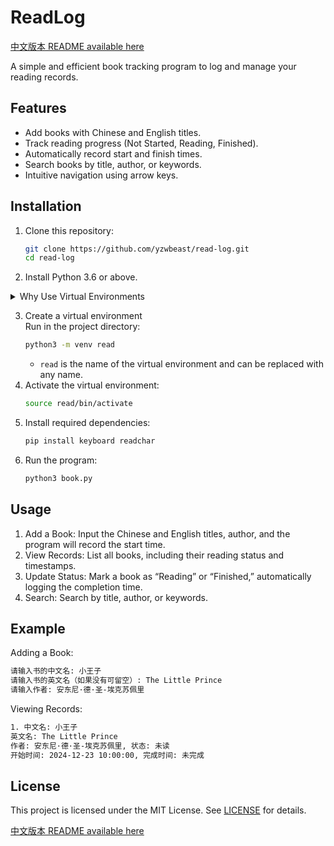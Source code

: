 # ReadLog  

[中文版本 README available here](README.zh.md)

A simple and efficient book tracking program to log and manage your reading records.  

## Features  
- Add books with Chinese and English titles.  
- Track reading progress (Not Started, Reading, Finished).  
- Automatically record start and finish times.  
- Search books by title, author, or keywords.  
- Intuitive navigation using arrow keys.  

## Installation  
1. Clone this repository:  
    ```bash
    git clone https://github.com/yzwbeast/read-log.git
    cd read-log
    ```
2.	Install Python 3.6 or above.

<details>
<summary>Why Use Virtual Environments</summary>

> When you encounter the "**externally-managed-environment**" error, it might be because the Python version installed via APT by the operating system enforces strict management of the system environment, preventing users from modifying system-level Python packages with pip.<br />
> **Recommended Solution**:<br />Using a virtual environment is the cleanest and safest method. It does not affect the system Python environment and allows you to freely manage dependencies.
</details>

3.	Create a virtual environment<br />Run in the project directory:
    ```bash
    python3 -m venv read
    ```
    - `read` is the name of the virtual environment and can be replaced with any name.
4. Activate the virtual environment:
   ```bash
   source read/bin/activate
   ```
5.	Install required dependencies:
    ```bash
    pip install keyboard readchar
    ```
6. Run the program:
    ```bash
    python3 book.py
    ```
## Usage
1.	Add a Book: Input the Chinese and English titles, author, and the program will record the start time.
2.	View Records: List all books, including their reading status and timestamps.
3.	Update Status: Mark a book as “Reading” or “Finished,” automatically logging the completion time.
4.	Search: Search by title, author, or keywords.

## Example
Adding a Book:
   ```bash
   请输入书的中文名: 小王子  
请输入书的英文名（如果没有可留空）: The Little Prince  
请输入作者: 安东尼·德·圣-埃克苏佩里  
   ```
Viewing Records:
   ```bash
   1. 中文名: 小王子  
   英文名: The Little Prince  
   作者: 安东尼·德·圣-埃克苏佩里, 状态: 未读  
   开始时间: 2024-12-23 10:00:00, 完成时间: 未完成  
   ```
## License

This project is licensed under the MIT License. See [LICENSE](LICENSE) for details.

[中文版本 README available here](README.zh.md)
